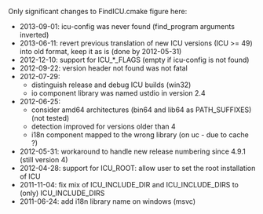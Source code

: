 Only significant changes to FindICU.cmake figure here:

* 2013-09-01: icu-config was never found (find_program arguments inverted)
* 2013-06-11: revert previous translation of new ICU versions (ICU >= 49) into old format, keep it as is (done by 2012-05-31)
* 2012-12-10: support for ICU_*_FLAGS (empty if icu-config is not found)
* 2012-09-22: version header not found was not fatal
* 2012-07-29:
  + distinguish release and debug ICU builds (win32)
  + io component library was named ustdio in version 2.4
* 2012-06-25:
  + consider amd64 architectures (bin64 and lib64 as PATH_SUFFIXES) (not tested)
  + detection improved for versions older than 4
  + i18n component mapped to the wrong library (on uc - due to cache ?)
* 2012-05-31: workaround to handle new release numbering since 4.9.1 (still version 4)
* 2012-04-28: support for ICU_ROOT: allow user to set the root installation of ICU
* 2011-11-04: fix mix of ICU_INCLUDE_DIR and ICU_INCLUDE_DIRS to (only) ICU_INCLUDE_DIRS
* 2011-06-24: add i18n library name on windows (msvc)
